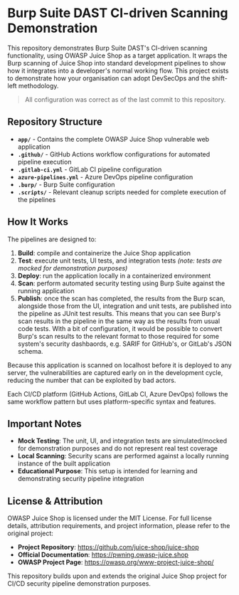 # Burp Suite DAST CI-driven Scanning Demonstration
This repository demonstrates Burp Suite DAST's CI-driven scanning functionality, using OWASP Juice Shop as a target application. It wraps the Burp scanning of Juice Shop into standard development pipelines to show how it integrates into a developer's normal working flow. This project exists to demonstrate how your organisation can adopt DevSecOps and the shift-left methodology. 

> All configuration was correct as of the last commit to this repository.

## Repository Structure
- **`app/`** - Contains the complete OWASP Juice Shop vulnerable web application
- **`.github/`** - GitHub Actions workflow configurations for automated pipeline execution
- **`.gitlab-ci.yml`** - GitLab CI pipeline configuration
- **`azure-pipelines.yml`** - Azure DevOps pipeline configuration  
- **`.burp/`** - Burp Suite configuration
- **`.scripts/`** - Relevant cleanup scripts needed for complete execution of the pipelines

## How It Works
The pipelines are designed to:

1. **Build**: compile and containerize the Juice Shop application
2. **Test**: execute unit tests, UI tests, and integration tests *(note: tests are mocked for demonstration purposes)*
3. **Deploy**: run the application locally in a containerized environment
4. **Scan**: perform automated security testing using Burp Suite against the running application
5. **Publish**: once the scan has completed, the results from the Burp scan, alongside those from the UI, integration and unit tests, are published into the pipeline as JUnit test results. This means that you can see Burp's scan results in the pipeline in the same way as the results from usual code tests. With a bit of configuration, it would be possible to convert Burp's scan results to the relevant format to those required for some system's security dashbaords, e.g. SARIF for GitHub's, or GitLab's JSON schema.

Because this application is scanned on localhost before it is deployed to any server, the vulnerabilities are captured early on in the development cycle, reducing the number that can be exploited by bad actors.

Each CI/CD platform (GitHub Actions, GitLab CI, Azure DevOps) follows the same workflow pattern but uses platform-specific syntax and features.

## Important Notes
- **Mock Testing**: The unit, UI, and integration tests are simulated/mocked for demonstration purposes and do not represent real test coverage
- **Local Scanning**: Security scans are performed against a locally running instance of the built application
- **Educational Purpose**: This setup is intended for learning and demonstrating security pipeline integration

## License & Attribution
OWASP Juice Shop is licensed under the MIT License. For full license details, attribution requirements, and project information, please refer to the original project:

- **Project Repository**: https://github.com/juice-shop/juice-shop
- **Official Documentation**: https://pwning.owasp-juice.shop
- **OWASP Project Page**: https://owasp.org/www-project-juice-shop/

This repository builds upon and extends the original Juice Shop project for CI/CD security pipeline demonstration purposes.